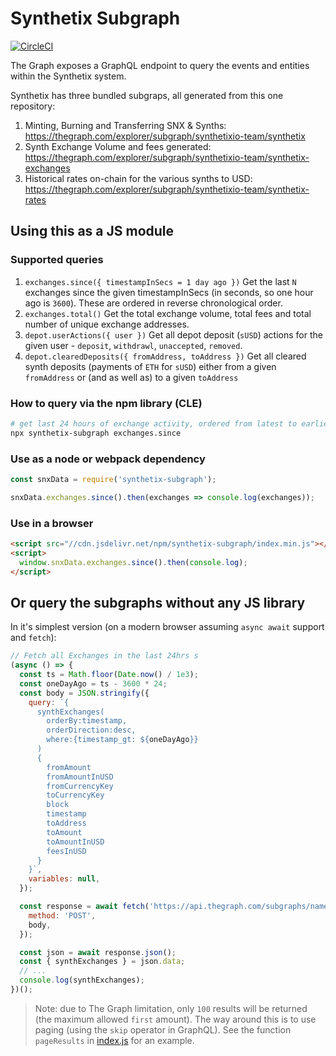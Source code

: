 # Synthetix Subgraph

[![CircleCI](https://circleci.com/gh/Synthetixio/synthetix-subgraph.svg?style=svg)](https://circleci.com/gh/Synthetixio/synthetix-subgraph)

The Graph exposes a GraphQL endpoint to query the events and entities within the Synthetix system.

Synthetix has three bundled subgraps, all generated from this one repository:

1. Minting, Burning and Transferring SNX & Synths: https://thegraph.com/explorer/subgraph/synthetixio-team/synthetix
2. Synth Exchange Volume and fees generated: https://thegraph.com/explorer/subgraph/synthetixio-team/synthetix-exchanges
3. Historical rates on-chain for the various synths to USD: https://thegraph.com/explorer/subgraph/synthetixio-team/synthetix-rates

## Using this as a JS module

### Supported queries

1. `exchanges.since({ timestampInSecs = 1 day ago })` Get the last `N` exchanges since the given timestampInSecs (in seconds, so one hour ago is `3600`). These are ordered in reverse chronological order.
2. `exchanges.total()` Get the total exchange volume, total fees and total number of unique exchange addresses.
3. `depot.userActions({ user })` Get all depot deposit (`sUSD`) actions for the given user - `deposit`, `withdrawl`, `unaccepted`, `removed`.
4. `depot.clearedDeposits({ fromAddress, toAddress })` Get all cleared synth deposits (payments of `ETH` for `sUSD`) either from a given `fromAddress` or (and as well as) to a given `toAddress`

### How to query via the npm library (CLE)

```bash
# get last 24 hours of exchange activity, ordered from latest to earliest
npx synthetix-subgraph exchanges.since
```

### Use as a node or webpack dependency

```javascript
const snxData = require('synthetix-subgraph');

snxData.exchanges.since().then(exchanges => console.log(exchanges));
```

### Use in a browser

```html
<script src="//cdn.jsdelivr.net/npm/synthetix-subgraph/index.min.js"></script>
<script>
  window.snxData.exchanges.since().then(console.log);
</script>
```

## Or query the subgraphs without any JS library

In it's simplest version (on a modern browser assuming `async await` support and `fetch`):

```javascript
// Fetch all Exchanges in the last 24hrs s
(async () => {
  const ts = Math.floor(Date.now() / 1e3);
  const oneDayAgo = ts - 3600 * 24;
  const body = JSON.stringify({
    query: `{
      synthExchanges(
        orderBy:timestamp,
        orderDirection:desc,
        where:{timestamp_gt: ${oneDayAgo}}
      )
      {
        fromAmount
        fromAmountInUSD
        fromCurrencyKey
        toCurrencyKey
        block
        timestamp
        toAddress
        toAmount
        toAmountInUSD
        feesInUSD
      }
    }`,
    variables: null,
  });

  const response = await fetch('https://api.thegraph.com/subgraphs/name/synthetixio-team/synthetix-exchanges', {
    method: 'POST',
    body,
  });

  const json = await response.json();
  const { synthExchanges } = json.data;
  // ...
  console.log(synthExchanges);
})();
```

> Note: due to The Graph limitation, only `100` results will be returned (the maximum allowed `first` amount). The way around this is to use paging (using the `skip` operator in GraphQL). See the function `pageResults` in [index.js](./index.js#L32-L53) for an example.
